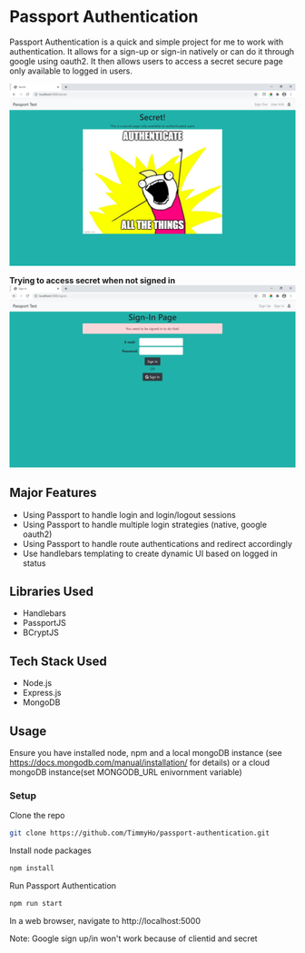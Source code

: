 # Passport Authentication
Passport Authentication is a quick and simple project for me to work with authentication. It allows for a sign-up or sign-in natively or can do it through google using oauth2. It then allows users to access a secret secure page only available to logged in users.

![Secret Page Success](docs/images/secret_page_success.png)

__Trying to access secret when not signed in__
![Secret Page Error](docs/images/secret_page_error.png)

## Major Features
* Using Passport to handle login and login/logout sessions
* Using Passport to handle multiple login strategies (native, google oauth2)
* Using Passport to handle route authentications and redirect accordingly
* Use handlebars templating to create dynamic UI based on logged in status

## Libraries Used
* Handlebars 
* PassportJS
* BCryptJS

## Tech Stack Used
* Node.js
* Express.js
* MongoDB

## Usage
Ensure you have installed node, npm and a local mongoDB instance (see https://docs.mongodb.com/manual/installation/ for details) or a cloud mongoDB instance(set MONGODB_URL enivornment variable) 

### Setup
Clone the repo
```sh
git clone https://github.com/TimmyHo/passport-authentication.git
```

Install node packages
```sh
npm install
```

Run Passport Authentication
```sh
npm run start
```

In a web browser, navigate to http://localhost:5000

Note: Google sign up/in won't work because of clientid and secret